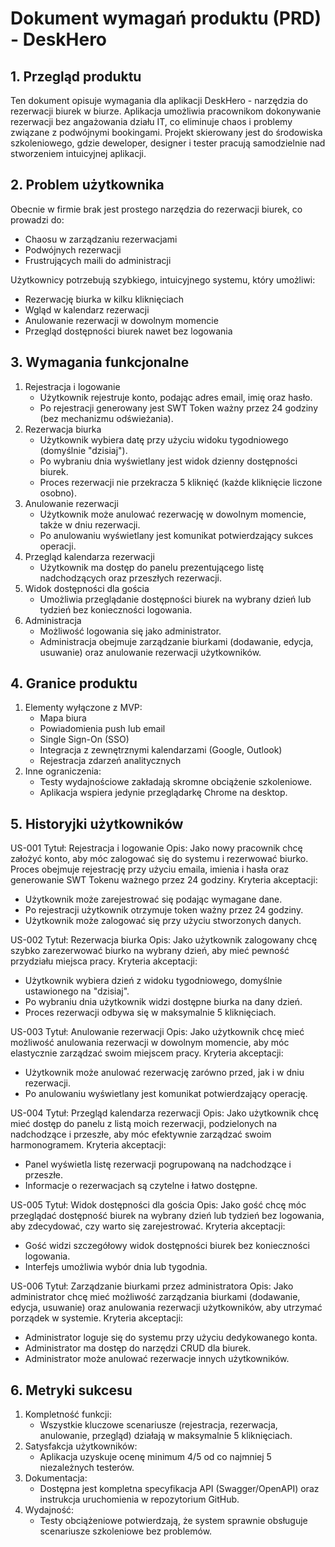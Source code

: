 # Dokument wymagań produktu (PRD) - DeskHero

## 1. Przegląd produktu
Ten dokument opisuje wymagania dla aplikacji DeskHero - narzędzia do rezerwacji biurek w biurze. Aplikacja umożliwia pracownikom dokonywanie rezerwacji bez angażowania działu IT, co eliminuje chaos i problemy związane z podwójnymi bookingami. Projekt skierowany jest do środowiska szkoleniowego, gdzie deweloper, designer i tester pracują samodzielnie nad stworzeniem intuicyjnej aplikacji.

## 2. Problem użytkownika
Obecnie w firmie brak jest prostego narzędzia do rezerwacji biurek, co prowadzi do:
- Chaosu w zarządzaniu rezerwacjami
- Podwójnych rezerwacji
- Frustrujących maili do administracji

Użytkownicy potrzebują szybkiego, intuicyjnego systemu, który umożliwi:
- Rezerwację biurka w kilku kliknięciach
- Wgląd w kalendarz rezerwacji
- Anulowanie rezerwacji w dowolnym momencie
- Przegląd dostępności biurek nawet bez logowania

## 3. Wymagania funkcjonalne
1. Rejestracja i logowanie
   - Użytkownik rejestruje konto, podając adres email, imię oraz hasło.
   - Po rejestracji generowany jest SWT Token ważny przez 24 godziny (bez mechanizmu odświeżania).
2. Rezerwacja biurka
   - Użytkownik wybiera datę przy użyciu widoku tygodniowego (domyślnie "dzisiaj").
   - Po wybraniu dnia wyświetlany jest widok dzienny dostępności biurek.
   - Proces rezerwacji nie przekracza 5 kliknięć (każde kliknięcie liczone osobno).
3. Anulowanie rezerwacji
   - Użytkownik może anulować rezerwację w dowolnym momencie, także w dniu rezerwacji.
   - Po anulowaniu wyświetlany jest komunikat potwierdzający sukces operacji.
4. Przegląd kalendarza rezerwacji
   - Użytkownik ma dostęp do panelu prezentującego listę nadchodzących oraz przeszłych rezerwacji.
5. Widok dostępności dla gościa
   - Umożliwia przeglądanie dostępności biurek na wybrany dzień lub tydzień bez konieczności logowania.
6. Administracja
   - Możliwość logowania się jako administrator.
   - Administracja obejmuje zarządzanie biurkami (dodawanie, edycja, usuwanie) oraz anulowanie rezerwacji użytkowników.

## 4. Granice produktu
1. Elementy wyłączone z MVP:
   - Mapa biura
   - Powiadomienia push lub email
   - Single Sign-On (SSO)
   - Integracja z zewnętrznymi kalendarzami (Google, Outlook)
   - Rejestracja zdarzeń analitycznych
2. Inne ograniczenia:
   - Testy wydajnościowe zakładają skromne obciążenie szkoleniowe.
   - Aplikacja wspiera jedynie przeglądarkę Chrome na desktop.

## 5. Historyjki użytkowników

US-001
Tytuł: Rejestracja i logowanie
Opis: Jako nowy pracownik chcę założyć konto, aby móc zalogować się do systemu i rezerwować biurko. Proces obejmuje rejestrację przy użyciu emaila, imienia i hasła oraz generowanie SWT Tokenu ważnego przez 24 godziny.
Kryteria akceptacji:
- Użytkownik może zarejestrować się podając wymagane dane.
- Po rejestracji użytkownik otrzymuje token ważny przez 24 godziny.
- Użytkownik może zalogować się przy użyciu stworzonych danych.

US-002
Tytuł: Rezerwacja biurka
Opis: Jako użytkownik zalogowany chcę szybko zarezerwować biurko na wybrany dzień, aby mieć pewność przydziału miejsca pracy.
Kryteria akceptacji:
- Użytkownik wybiera dzień z widoku tygodniowego, domyślnie ustawionego na "dzisiaj".
- Po wybraniu dnia użytkownik widzi dostępne biurka na dany dzień.
- Proces rezerwacji odbywa się w maksymalnie 5 kliknięciach.

US-003
Tytuł: Anulowanie rezerwacji
Opis: Jako użytkownik chcę mieć możliwość anulowania rezerwacji w dowolnym momencie, aby móc elastycznie zarządzać swoim miejscem pracy.
Kryteria akceptacji:
- Użytkownik może anulować rezerwację zarówno przed, jak i w dniu rezerwacji.
- Po anulowaniu wyświetlany jest komunikat potwierdzający operację.

US-004
Tytuł: Przegląd kalendarza rezerwacji
Opis: Jako użytkownik chcę mieć dostęp do panelu z listą moich rezerwacji, podzielonych na nadchodzące i przeszłe, aby móc efektywnie zarządzać swoim harmonogramem.
Kryteria akceptacji:
- Panel wyświetla listę rezerwacji pogrupowaną na nadchodzące i przeszłe.
- Informacje o rezerwacjach są czytelne i łatwo dostępne.

US-005
Tytuł: Widok dostępności dla gościa
Opis: Jako gość chcę móc przeglądać dostępność biurek na wybrany dzień lub tydzień bez logowania, aby zdecydować, czy warto się zarejestrować.
Kryteria akceptacji:
- Gość widzi szczegółowy widok dostępności biurek bez konieczności logowania.
- Interfejs umożliwia wybór dnia lub tygodnia.

US-006
Tytuł: Zarządzanie biurkami przez administratora
Opis: Jako administrator chcę mieć możliwość zarządzania biurkami (dodawanie, edycja, usuwanie) oraz anulowania rezerwacji użytkowników, aby utrzymać porządek w systemie.
Kryteria akceptacji:
- Administrator loguje się do systemu przy użyciu dedykowanego konta.
- Administrator ma dostęp do narzędzi CRUD dla biurek.
- Administrator może anulować rezerwacje innych użytkowników.

## 6. Metryki sukcesu
1. Kompletność funkcji:
   - Wszystkie kluczowe scenariusze (rejestracja, rezerwacja, anulowanie, przegląd) działają w maksymalnie 5 kliknięciach.
2. Satysfakcja użytkowników:
   - Aplikacja uzyskuje ocenę minimum 4/5 od co najmniej 5 niezależnych testerów.
3. Dokumentacja:
   - Dostępna jest kompletna specyfikacja API (Swagger/OpenAPI) oraz instrukcja uruchomienia w repozytorium GitHub.
4. Wydajność:
   - Testy obciążeniowe potwierdzają, że system sprawnie obsługuje scenariusze szkoleniowe bez problemów. 

